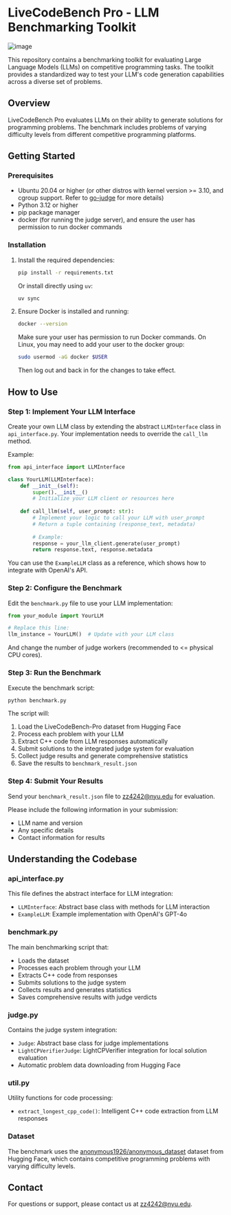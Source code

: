 # LiveCodeBench Pro - LLM Benchmarking Toolkit

![image](https://github.com/user-attachments/assets/3a7ace9a-ffb8-484c-83b2-96aa9037e846)


This repository contains a benchmarking toolkit for evaluating Large Language Models (LLMs) on competitive programming tasks. The toolkit provides a standardized way to test your LLM's code generation capabilities across a diverse set of problems.

## Overview

LiveCodeBench Pro evaluates LLMs on their ability to generate solutions for programming problems. The benchmark includes problems of varying difficulty levels from different competitive programming platforms.

## Getting Started

### Prerequisites

- Ubuntu 20.04 or higher (or other distros with kernel version >= 3.10, and cgroup support. Refer to [go-judge](https://github.com/criyle/go-judge) for more details)
- Python 3.12 or higher
- pip package manager
- docker (for running the judge server), and ensure the user has permission to run docker commands

### Installation

1. Install the required dependencies:
   ```bash
   pip install -r requirements.txt
   ```
   
   Or install directly using `uv`:
   ```bash
   uv sync
   ```

2. Ensure Docker is installed and running:
   ```bash
   docker --version
   ```
   
   Make sure your user has permission to run Docker commands. On Linux, you may need to add your user to the docker group:
   ```bash
   sudo usermod -aG docker $USER
   ```
   Then log out and back in for the changes to take effect.

## How to Use

### Step 1: Implement Your LLM Interface

Create your own LLM class by extending the abstract `LLMInterface` class in `api_interface.py`. Your implementation needs to override the `call_llm` method.

Example:
```python
from api_interface import LLMInterface

class YourLLM(LLMInterface):
    def __init__(self):
        super().__init__()
        # Initialize your LLM client or resources here
        
    def call_llm(self, user_prompt: str):
        # Implement your logic to call your LLM with user_prompt
        # Return a tuple containing (response_text, metadata)
        
        # Example:
        response = your_llm_client.generate(user_prompt)
        return response.text, response.metadata
```

You can use the `ExampleLLM` class as a reference, which shows how to integrate with OpenAI's API.

### Step 2: Configure the Benchmark

Edit the `benchmark.py` file to use your LLM implementation:

```python
from your_module import YourLLM

# Replace this line:
llm_instance = YourLLM()  # Update with your LLM class
```

And change the number of judge workers (recommended to <= physical CPU cores).

### Step 3: Run the Benchmark

Execute the benchmark script:

```bash
python benchmark.py
```

The script will:
1. Load the LiveCodeBench-Pro dataset from Hugging Face
2. Process each problem with your LLM
3. Extract C++ code from LLM responses automatically
4. Submit solutions to the integrated judge system for evaluation
5. Collect judge results and generate comprehensive statistics
6. Save the results to `benchmark_result.json`

### Step 4: Submit Your Results

Send your `benchmark_result.json` file to zz4242@nyu.edu for evaluation.

Please include the following information in your submission:
- LLM name and version
- Any specific details
- Contact information for results

## Understanding the Codebase

### api_interface.py

This file defines the abstract interface for LLM integration:
- `LLMInterface`: Abstract base class with methods for LLM interaction
- `ExampleLLM`: Example implementation with OpenAI's GPT-4o

### benchmark.py

The main benchmarking script that:
- Loads the dataset
- Processes each problem through your LLM
- Extracts C++ code from responses
- Submits solutions to the judge system
- Collects results and generates statistics
- Saves comprehensive results with judge verdicts

### judge.py

Contains the judge system integration:
- `Judge`: Abstract base class for judge implementations
- `LightCPVerifierJudge`: LightCPVerifier integration for local solution evaluation
- Automatic problem data downloading from Hugging Face

### util.py

Utility functions for code processing:
- `extract_longest_cpp_code()`: Intelligent C++ code extraction from LLM responses


### Dataset

The benchmark uses the [anonymous1926/anonymous_dataset](https://huggingface.co/datasets/anonymous1926/anonymous_dataset/) dataset from Hugging Face, which contains competitive programming problems with varying difficulty levels.




## Contact

For questions or support, please contact us at zz4242@nyu.edu.
